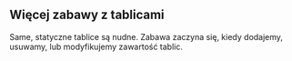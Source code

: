 ## Więcej zabawy z tablicami
Same, statyczne tablice są nudne.
Zabawa zaczyna się, kiedy dodajemy, usuwamy, lub modyfikujemy zawartość tablic.
